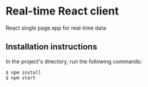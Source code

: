# Real-time React client
React single page app for real-time data

## Installation instructions
In the project's directory, run the following commands:

```
$ npm install
$ npm start
```
